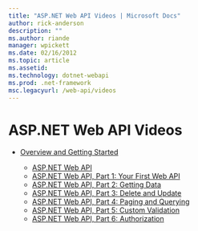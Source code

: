 ```yaml
---
title: "ASP.NET Web API Videos | Microsoft Docs"
author: rick-anderson
description: ""
ms.author: riande
manager: wpickett
ms.date: 02/16/2012
ms.topic: article
ms.assetid: 
ms.technology: dotnet-webapi
ms.prod: .net-framework
msc.legacyurl: /web-api/videos
---
```

ASP.NET Web API Videos
====================
- [Overview and Getting Started](getting-started/index.md)

    - [ASP.NET Web API](getting-started/aspnet-web-api.md)
    - [ASP.NET Web API, Part 1: Your First Web API](getting-started/your-first-web-api.md)
    - [ASP.NET Web API, Part 2: Getting Data](getting-started/getting-data.md)
    - [ASP.NET Web API, Part 3: Delete and Update](getting-started/delete-and-update.md)
    - [ASP.NET Web API, Part 4: Paging and Querying](getting-started/paging-and-querying.md)
    - [ASP.NET Web API, Part 5: Custom Validation](getting-started/custom-validation.md)
    - [ASP.NET Web API, Part 6: Authorization](getting-started/authorization.md)